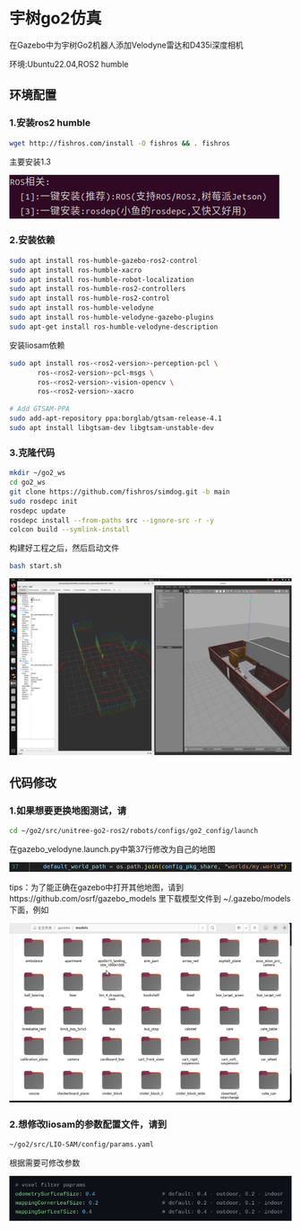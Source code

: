 # 宇树go2仿真

在Gazebo中为宇树Go2机器人添加Velodyne雷达和D435i深度相机

环境:Ubuntu22.04,ROS2 humble 

## 环境配置

### 1.安装ros2 humble

```bash
wget http://fishros.com/install -O fishros && . fishros
```

主要安装1.3

![image.png](picture/image.png)

### 2.安装依赖

```bash
sudo apt install ros-humble-gazebo-ros2-control
sudo apt install ros-humble-xacro
sudo apt install ros-humble-robot-localization
sudo apt install ros-humble-ros2-controllers
sudo apt install ros-humble-ros2-control
sudo apt install ros-humble-velodyne
sudo apt install ros-humble-velodyne-gazebo-plugins
sudo apt-get install ros-humble-velodyne-description
```

安装liosam依赖

```bash
sudo apt install ros-<ros2-version>-perception-pcl \
  	   ros-<ros2-version>-pcl-msgs \
  	   ros-<ros2-version>-vision-opencv \
  	   ros-<ros2-version>-xacro
```

```bash
# Add GTSAM-PPA
sudo add-apt-repository ppa:borglab/gtsam-release-4.1
sudo apt install libgtsam-dev libgtsam-unstable-dev
```

### 3.克隆代码

```bash
mkdir ~/go2_ws
cd go2_ws
git clone https://github.com/fishros/simdog.git -b main
sudo rosdepc init
rosdepc update
rosdepc install --from-paths src --ignore-src -r -y
colcon build --symlink-install 
```

构建好工程之后，然后启动文件

```bash
bash start.sh
```

![image.png](picture/image%201.png)

## 代码修改

### 1.如果想要更换地图测试，请

```bash
cd ~/go2/src/unitree-go2-ros2/robots/configs/go2_config/launch
```

在gazebo_velodyne.launch.py中第37行修改为自己的地图

![image.png](picture/image%202.png)

tips：为了能正确在gazebo中打开其他地图，请到https://github.com/osrf/gazebo_models 里下载模型文件到 ~/.gazebo/models下面，例如

![image.png](picture/image%203.png)

### 2.想修改liosam的参数配置文件，请到

```bash
~/go2/src/LIO-SAM/config/params.yaml
```

根据需要可修改参数

![image.png](picture/image%204.png)
